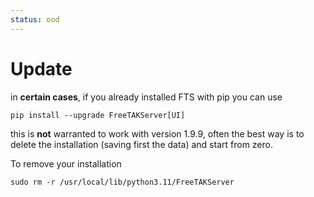 ```yaml
---
status: ood
---
```


# Update
in **certain cases**, if you already installed FTS with pip you can use
```shell
pip install --upgrade FreeTAKServer[UI]
```
this is **not** warranted to work with version 1.9.9,
often the best way is to delete the installation (saving first the data) and start from zero.

To remove your installation
```shell
sudo rm -r /usr/local/lib/python3.11/FreeTAKServer
```

